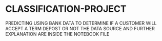 # CLASSIFICATION-PROJECT
PREDICTING USING BANK DATA TO DETERMINE IF A CUSTOMER WILL ACCEPT A TERM DEPOST OR NOT
THE DATA SOURCE AND FURTHER EXPLANATION ARE INSIDE THE NOTEBOOK FILE
